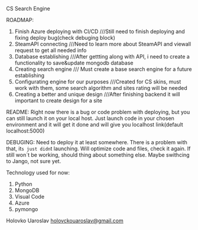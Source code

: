 CS Search Engine

ROADMAP:
1. Finish Azure deploying with CI/CD    ///Still need to finish deploying and fixing deploy bug(check debuging block)
2. SteamAPI connecting    ///Need to learn more about SteamAPI and viewall request to get all needed info
3. Database establishing    ///After gettting along with API, i need to create a functionality to save&update mongodb database
4. Creating search engine    /// Must create a base search engine for a future establishing
5. Configurating engine for our purposes    ///Created for CS skins, must work with them, some search algorithm and sites rating will be needed
6. Creating a better and unique design ///After finishing backend it will important to create design for a site


README:
Right now there is a bug or code problem with deploying, but you can still launch it on your local host. Just launch code in your chosen environment and it will get it done and will give you localhost link(default localhost:5000)


DEBUGING:
Need to deploy it at least somewhere. There is a problem with that, it`s just didn`t launching. Will optimize code and files, check it again. If still won`t be working, should thing about something else. Maybe swithcing to Jango, not sure yet.

Technology used for now:
1. Python
2. MongoDB
3. Visual Code
4. Azure
5. pymongo

Holovko Uaroslav
holovckouaroslav@gmail.com

